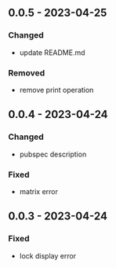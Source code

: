 ## 0.0.5 - 2023-04-25
### Changed
- update README.md

### Removed
- remove print operation

## 0.0.4 - 2023-04-24
### Changed
- pubspec description

### Fixed
- matrix error

## 0.0.3 - 2023-04-24
### Fixed
- lock display error